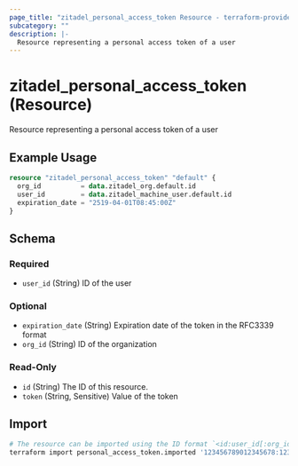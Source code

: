 ```yaml
---
page_title: "zitadel_personal_access_token Resource - terraform-provider-zitadel"
subcategory: ""
description: |-
  Resource representing a personal access token of a user
---
```


# zitadel_personal_access_token (Resource)

Resource representing a personal access token of a user

## Example Usage

```terraform
resource "zitadel_personal_access_token" "default" {
  org_id          = data.zitadel_org.default.id
  user_id         = data.zitadel_machine_user.default.id
  expiration_date = "2519-04-01T08:45:00Z"
}
```

<!-- schema generated by tfplugindocs -->
## Schema

### Required

- `user_id` (String) ID of the user

### Optional

- `expiration_date` (String) Expiration date of the token in the RFC3339 format
- `org_id` (String) ID of the organization

### Read-Only

- `id` (String) The ID of this resource.
- `token` (String, Sensitive) Value of the token

## Import

```bash
# The resource can be imported using the ID format `<id:user_id[:org_id][:token]>`, e.g.
terraform import personal_access_token.imported '123456789012345678:123456789012345678:123456789012345678:LHt79...'
```
